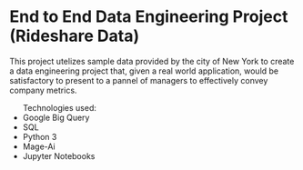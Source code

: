 <h1>End to End Data Engineering Project (Rideshare Data)</h1>

This project utelizes sample data provided by the city of New York to create a data engineering project that, given a real world application,
  would be satisfactory to present to a pannel of managers to effectively convey company metrics.


<ul>
  Technologies used:
  <li>Google Big Query</li>
  <li>SQL</li>
  <li>Python 3</li>
  <li>Mage-Ai</li>
  <li>Jupyter Notebooks</li>
</ul>
